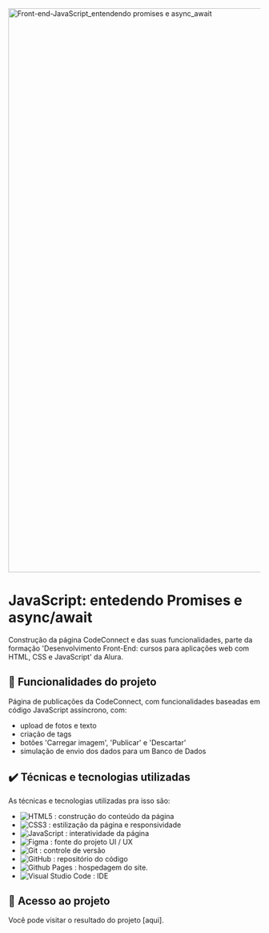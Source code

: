 
<img width="2250" height="1125" alt="Front-end-JavaScript_entendendo promises e async_await" src="https://github.com/user-attachments/assets/7a974a27-0929-4784-a4e3-121c3eac0d18" />

# JavaScript: entedendo Promises e async/await

Construção da página CodeConnect e das suas funcionalidades, parte da formação 'Desenvolvimento Front-End: cursos para aplicações web com HTML, CSS e JavaScript' da Alura.

## 🔨 Funcionalidades do projeto

Página de publicações da CodeConnect, com funcionalidades baseadas em código JavaScript assíncrono, com:
- upload de fotos e texto
- criação de tags
- botões 'Carregar imagem', 'Publicar' e 'Descartar'
- simulação de envio dos dados para um Banco de Dados

## ✔️ Técnicas e tecnologias utilizadas

As técnicas e tecnologias utilizadas pra isso são:

- ![HTML5](https://img.shields.io/badge/HTML5-E34F26?style=for-the-badge&logo=html5&logoColor=white") : construção do conteúdo da página
- ![CSS3](https://img.shields.io/badge/CSS3-1572B6?style=for-the-badge&logo=css3&logoColor=white") : estilização da página e responsividade
- ![JavaScript](https://img.shields.io/badge/JavaScript-323330?style=for-the-badge&logo=javascript&logoColor=F7DF1E") : interatividade da página
- ![Figma](https://img.shields.io/badge/figma-%23F24E1E.svg?style=for-the-badge&logo=figma&logoColor=white) : fonte do projeto UI / UX
- ![Git](https://img.shields.io/badge/git-%23F05033.svg?style=for-the-badge&logo=git&logoColor=white) : controle de versão
- ![GitHub](https://img.shields.io/badge/github-%23121011.svg?style=for-the-badge&logo=github&logoColor=white) : repositório do código
- ![Github Pages](https://img.shields.io/badge/github%20pages-121013?style=for-the-badge&logo=github&logoColor=white) : hospedagem do site.
- ![Visual Studio Code](https://img.shields.io/badge/Visual%20Studio%20Code-0078d7.svg?style=for-the-badge&logo=visual-studio-code&logoColor=white) : IDE

## 📁 Acesso ao projeto

Você pode visitar o resultado do projeto [aqui].
